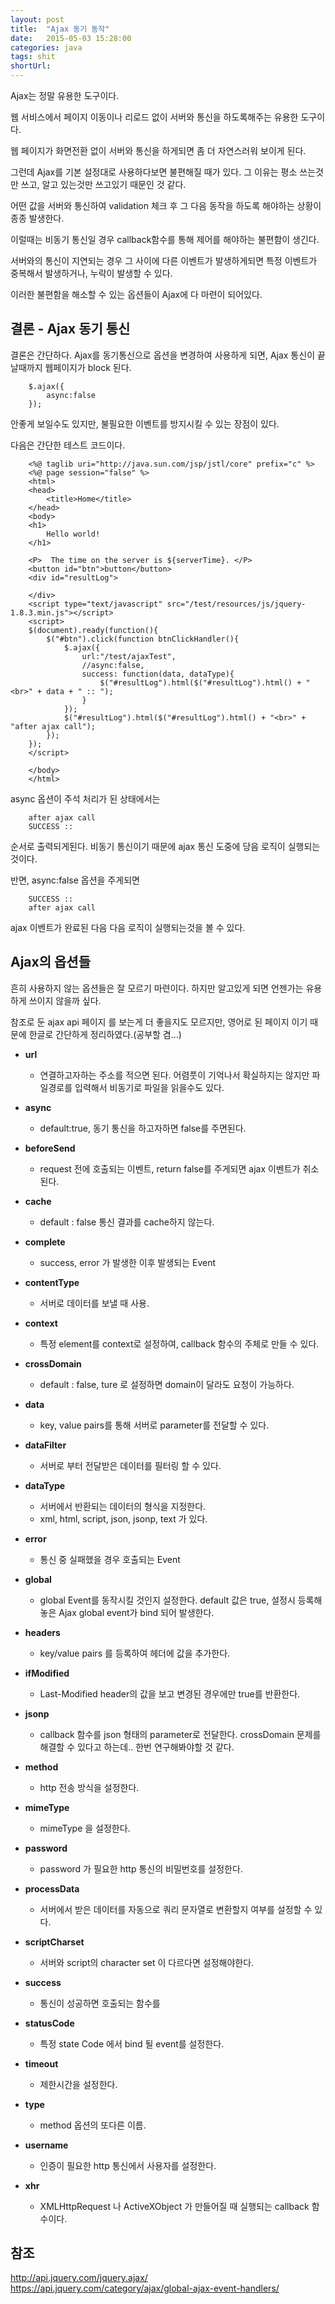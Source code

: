 ```yaml
---
layout: post
title:  "Ajax 동기 동작"
date:   2015-05-03 15:28:00
categories: java
tags: shit
shortUrl: 
---
```


Ajax는 정말 유용한 도구이다.

웹 서비스에서 페이지 이동이나 리로드 없이 서버와 통신을 하도록해주는 유용한 도구이다.

웹 페이지가 화면전환 없이 서버와 통신을 하게되면 좀 더 자연스러워 보이게 된다.

그런데 Ajax를 기본 설정대로 사용하다보면 불편해질 때가 있다. 그 이유는 평소 쓰는것만 쓰고, 알고 있는것만 쓰고있기 때문인 것 같다.

어떤 값을 서버와 통신하여 validation 체크 후 그 다음 동작을 하도록 해야하는 상황이 종종 발생한다.

이럴때는 비동기 통신일 경우 callback함수를 통해 제어를 해야하는 불편함이 생긴다.

서버와의 통신이 지연되는 경우 그 사이에 다른 이벤트가 발생하게되면 특정 이벤트가 중복해서 발생하거나, 누락이 발생할 수 있다.

이러한 불편함을 해소할 수 있는 옵션들이 Ajax에 다 마련이 되어있다.

결론 - Ajax 동기 통신
---------------- 

결론은 간단하다. Ajax를 동기통신으로 옵션을 변경하여 사용하게 되면, Ajax 통신이 끝날때까지 웹페이지가 block 된다.

		$.ajax({
			async:false
		});

안좋게 보일수도 있지만, 불필요한 이벤트를 방지시킬 수 있는 장점이 있다.

다음은 간단한 테스트 코드이다.


		<%@ taglib uri="http://java.sun.com/jsp/jstl/core" prefix="c" %>
		<%@ page session="false" %>
		<html>
		<head>
			<title>Home</title>
		</head>
		<body>
		<h1>
			Hello world!  
		</h1>

		<P>  The time on the server is ${serverTime}. </P>
		<button id="btn">button</button>
		<div id="resultLog">

		</div>
		<script type="text/javascript" src="/test/resources/js/jquery-1.8.3.min.js"></script>
		<script>
		$(document).ready(function(){
			$("#btn").click(function btnClickHandler(){
				$.ajax({
					url:"/test/ajaxTest",
					//async:false,
					success: function(data, dataType){
						$("#resultLog").html($("#resultLog").html() + "<br>" + data + " :: ");
					}
				});
				$("#resultLog").html($("#resultLog").html() + "<br>" +  "after ajax call");
			});
		});
		</script>

		</body>
		</html>

		

async 옵션이 주석 처리가 된 상태에서는 

		after ajax call
		SUCCESS ::

순서로 출력되게된다. 비동기 통신이기 때문에 ajax 통신 도중에 당음 로직이 실행되는것이다.

반면, async:false 옵션을 주게되면

		SUCCESS ::
		after ajax call
		
		
ajax 이벤트가 완료된 다음 다음 로직이 실행되는것을 볼 수 있다.

Ajax의 옵션들
---------------- 

흔히 사용하지 않는 옵션들은 잘 모르기 마련이다. 하지만 알고있게 되면 언젠가는 유용하게 쓰이지 않을까 싶다.

참조로 둔 ajax api 페이지 를 보는게 더 좋을지도 모르지만, 영어로 된 페이지 이기 때문에 한글로 간단하게 정리하였다.(공부할 겸...)

* __url__
	* 연결하고자하는 주소를 적으면 된다. 어렴풋이 기억나서 확실하지는 않지만 파일경로를 입력해서 비동기로 파일을 읽을수도 있다.

* __async__
	* default:true, 동기 통신을 하고자하면 false를 주면된다.

* __beforeSend__
	* request 전에 호출되는 이벤트, return false를 주게되면 ajax 이벤트가 취소된다.

* __cache__
	* default : false 통신 결과를 cache하지 않는다.

* __complete__
	* success, error 가 발생한 이후 발생되는 Event

* __contentType__
	* 서버로 데이터를 보낼 때 사용.

* __context__
	* 특정 element를 context로 설정하여, callback 함수의 주체로 만들 수 있다.

* __crossDomain__
	* default : false, ture 로 설정하면 domain이 달라도 요청이 가능하다.

* __data__
	* key, value pairs를 통해 서버로 parameter를 전달할 수 있다.

* __dataFilter__
	* 서버로 부터 전달받은 데이터를 필터링 할 수 있다.

* __dataType__ 
	* 서버에서 반환되는 데이터의 형식을 지정한다.
	* xml, html, script, json, jsonp, text 가 있다.

* __error__
	* 통신 중 실패했을 경우 호출되는 Event

* __global__
	* global Event를 동작시킬 것인지 설정한다. default 값은 true, 설정시 등록해놓은 Ajax global event가 bind 되어 발생한다.

* __headers__
	* key/value pairs 를 등록하여 헤더에 값을 추가한다.

* __ifModified__
	* Last-Modified header의 값을 보고 변경된 경우에만 true를 반환한다.

* __jsonp__
	* callback 함수를 json 형태의 parameter로 전달한다. crossDomain 문제를 해결할 수 있다고 하는데.. 한번 연구해봐야할 것 같다.

* __method__
	* http 전송 방식을 설정한다.

* __mimeType__
	* mimeType 을 설정한다.

* __password__
	* password 가 필요한 http 통신의 비밀번호를 설정한다.

* __processData__
	* 서버에서 받은 데이터를 자동으로 쿼리 문자열로 변환할지 여부를 설정할 수 있다.

* __scriptCharset__
	* 서버와 script의 character set 이 다르다면 설정해야한다.

* __success__
	* 통신이 성공하면 호출되는 함수를

* __statusCode__
	* 특정 state Code 에서 bind 될 event를 설정한다.

* __timeout__
	* 제한시간을 설정한다.

* __type__
	* method 옵션의 또다른 이름.

* __username__
	* 인증이 필요한 http 통신에서 사용자를 설정한다.

* __xhr__
	* XMLHttpRequest 나 ActiveXObject 가 만들어질 때 실행되는 callback 함수이다.




참조
---------------- 
<http://api.jquery.com/jquery.ajax/>
<https://api.jquery.com/category/ajax/global-ajax-event-handlers/>